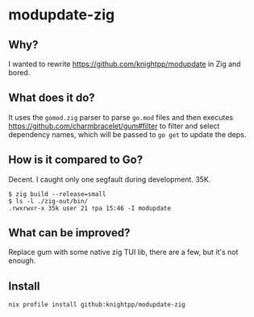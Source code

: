 # modupdate-zig

## Why?

I wanted to rewrite <https://github.com/knightpp/modupdate> in Zig and bored.

## What does it do?

It uses the `gomod.zig` parser to parse `go.mod` files and then executes <https://github.com/charmbracelet/gum#filter>
to filter and select dependency names, which will be passed to `go get` to update the deps.

## How is it compared to Go?

Decent. I caught only one segfault during development. 35K.

```shell
$ zig build --release=small
$ ls -l ./zig-out/bin/
.rwxrwxr-x 35k user 21 тра 15:46 -I modupdate
```

## What can be improved?

Replace gum with some native zig TUI lib, there are a few, but it's not enough.

## Install

```shell
nix profile install github:knightpp/modupdate-zig
```
